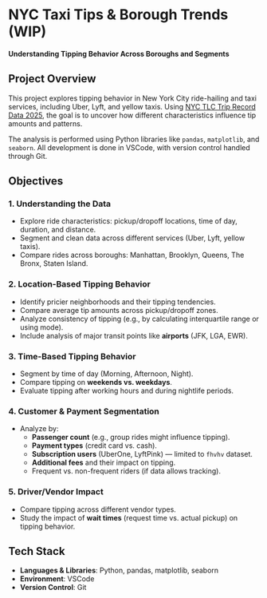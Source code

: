 # NYC Taxi Tips & Borough Trends (WIP)
**Understanding Tipping Behavior Across Boroughs and Segments**

## Project Overview

This project explores tipping behavior in New York City ride-hailing and taxi services, including Uber, Lyft, and yellow taxis. Using [NYC TLC Trip Record Data 2025](https://www.nyc.gov/site/tlc/about/tlc-trip-record-data.page), the goal is to uncover how different characteristics influence tip amounts and patterns.

The analysis is performed using Python libraries like `pandas`, `matplotlib`, and `seaborn`. All development is done in VSCode, with version control handled through Git.

## Objectives

### 1. Understanding the Data
- Explore ride characteristics: pickup/dropoff locations, time of day, duration, and distance.
- Segment and clean data across different services (Uber, Lyft, yellow taxis).
- Compare rides across boroughs: Manhattan, Brooklyn, Queens, The Bronx, Staten Island.

### 2. Location-Based Tipping Behavior
- Identify pricier neighborhoods and their tipping tendencies.
- Compare average tip amounts across pickup/dropoff zones.
- Analyze consistency of tipping (e.g., by calculating interquartile range or using mode).
- Include analysis of major transit points like **airports** (JFK, LGA, EWR).

### 3. Time-Based Tipping Behavior
- Segment by time of day (Morning, Afternoon, Night).
- Compare tipping on **weekends vs. weekdays**.
- Evaluate tipping after working hours and during nightlife periods.

### 4. Customer & Payment Segmentation
- Analyze by:
  - **Passenger count** (e.g., group rides might influence tipping).
  - **Payment types** (credit card vs. cash).
  - **Subscription users** (UberOne, LyftPink) — limited to `fhvhv` dataset.
  - **Additional fees** and their impact on tipping.
  - Frequent vs. non-frequent riders (if data allows tracking).

### 5. Driver/Vendor Impact
- Compare tipping across different vendor types.
- Study the impact of **wait times** (request time vs. actual pickup) on tipping behavior.

## Tech Stack
- **Languages & Libraries**: Python, pandas, matplotlib, seaborn
- **Environment**: VSCode
- **Version Control**: Git
